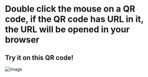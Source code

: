 # Double click the mouse on a QR code, if the QR code has URL in it, the URL will be opened in your browser
## Try it on this QR code!
![image](https://user-images.githubusercontent.com/66528853/152985764-53bdc2ba-113a-4f84-b8bb-82f09d95ec9d.png)
